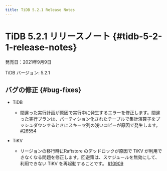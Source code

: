 ```yaml
---
title: TiDB 5.2.1 Release Notes
---
```


# TiDB 5.2.1 リリースノート {#tidb-5-2-1-release-notes}

発売日：2021年9月9日

TiDB バージョン: 5.2.1

## バグの修正 {#bug-fixes}

-   TiDB

    -   間違った実行計画が原因で実行中に発生するエラーを修正します。間違った実行プランは、パーティション化されたテーブルで集計演算子をプッシュダウンするときにスキーマ列の浅いコピーが原因で発生します。 [#26554](https://github.com/pingcap/tidb/issues/26554)

-   TiKV

    -   リージョンの移行時にRaftstore のデッドロックが原因で TiKV が利用できなくなる問題を修正します。回避策は、スケジュールを無効にして、利用できない TiKV を再起動することです。 [#10909](https://github.com/tikv/tikv/issues/10909)

